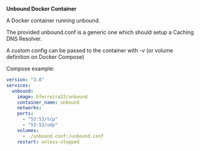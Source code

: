 **Unbound Docker Container**

A Docker container running unbound. 

The provided unbound.conf is a generic one which should setup a Caching DNS Resolver.

A custom config can be passed to the container with -v (or volume definition on Docker Compose)

Compose example:

```yaml
version: "3.8"
services:
  unbound:
    image: hferreira23/unbound
    container_name: unbound
    networks:
    ports:
      - "53:53/tcp"
      - "53:53/udp"
    volumes:
      - ./unbound.conf:/unbound.conf
    restart: unless-stopped
```
